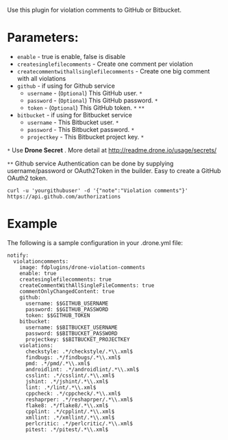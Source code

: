 Use this plugin for violation comments to GitHub or Bitbucket.

# Parameters:

- `enable` - true is enable, false is disable
- `createsinglefilecomments` - Create one comment per violation
- `createcommentwithallsinglefilecomments` - Create one big comment with all violations
- `github` - if using for Github service
  * `username` - (`Optional`) This GitHub user. `*`
  * `password` - (`Optional`) This GitHub password. `*`
  * `token` - (`Optional`) This GitHub token. `*` `**`
- `bitbucket` - if using for Bitbucket service
  * `username` - This Bitbucket user. `*`
  * `password` - This Bitbucket password. `*`
  * `projectkey` - This Bitbucket project key. `*`


`*` Use **Drone Secret** . More detail at http://readme.drone.io/usage/secrets/

`**` Github service Authentication can be done by supplying username/password or OAuth2Token in the builder.
 Easy to create a GitHub OAuth2 token.

 ```CMD
 curl -u 'yourgithubuser' -d '{"note":"Violation comments"}' https://api.github.com/authorizations
 ```

# Example

The following is a sample configuration in your .drone.yml file:

```YML
notify:
  violationcomments:
    image: fdplugins/drone-violation-comments
    enable: true
    createsinglefilecomments: true
    createCommentWithAllSingleFileComments: true
    commentOnlyChangedContent: true
    github:
      username: $$GITHUB_USERNAME
      password: $$GITHUB_PASSWORD
      token: $$GITHUB_TOKEN
    bitbucket:
      username: $$BITBUCKET_USERNAME
      password: $$BITBUCKET_PASSWORD
      projectkey: $$BITBUCKET_PROJECTKEY
    violations:
      checkstyle: .*/checkstyle/.*\\.xml$
      findbugs: .*/findbugs/.*\\.xml$
      pmd: .*/pmd/.*\\.xml$
      androidlint: .*/androidlint/.*\\.xml$
      csslint: .*/csslint/.*\\.xml$
      jshint: .*/jshint/.*\\.xml$
      lint: .*/lint/.*\\.xml$
      cppcheck: .*/cppcheck/.*\\.xml$
      reshaprper: .*/reshaprper/.*\\.xml$
      flake8: .*/flake8/.*\\.xml$
      cpplint: .*/cpplint/.*\\.xml$
      xmllint: .*/xmllint/.*\\.xml$
      perlcritic: .*/perlcritic/.*\\.xml$
      pitest: .*/pitest/.*\\.xml$
```
